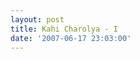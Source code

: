 ```yaml
---
layout: post
title: Kahi Charolya - I
date: '2007-06-17 23:03:00'
---
```


<p><a onblur="try {parent.deselectBloggerImageGracefully();} catch(e) {}" href="http://bp1.blogger.com/_cWdd7TsTIWo/RnW92uoIlhI/AAAAAAAAAA8/JR5y4wIECnM/s1600-h/kahicharolya-1.JPG"><img style="display:block; margin:0px auto 10px; text-align:center;cursor:pointer; cursor:hand;" src="http://bp1.blogger.com/_cWdd7TsTIWo/RnW92uoIlhI/AAAAAAAAAA8/JR5y4wIECnM/s320/kahicharolya-1.JPG" border="0" alt="" id="BLOGGER_PHOTO_ID_5077172902857053714"/></a></p><div class="blogger-post-footer"><img width="1" height="1" src="https://blogger.googleusercontent.com/tracker/5416117946427095362-7976180283118831690?l=soranthou.blogspot.com" alt=""/></div>